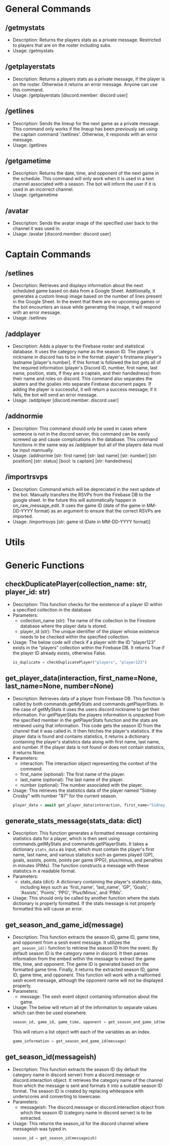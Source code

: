 # General Commands

## /getmystats
- Description: Returns the players stats as a private message. Restricted to players that are on the roster including subs.
- Usage: /getmystats
  
## /getplayerstats 
- Description: Returns a players stats as a private message, if the player is on the roster. Otherwise it returns an error message. Anyone can use this command.
- Usage: /getplayerstats [discord.member: discord user]

## /getlines
- Description: Sends the lineup for the next game as a private message. This command only works if the lineup has been previously set using the captain command '/setlines'. Otherwise, it responds with an error message.
- Usage: /getlines

## /getgametime
- Description: Returns the date, time, and opponent of the next game in the schedule. This command will only work when it is used in a text channel associated with a season. The bot will inform the user if it is used in an incorrect channel.
- Usage: /getgametime

## /avatar
- Description: Sends the avatar image of the specified user back to the channel it was used in.
- Usage: /avatar [discord.member: discord user]

# Captain Commands
## /setlines 
- Description: Retrieves and displays information about the next scheduled game based on data from a Google Sheet. Additionally, it generates a custom lineup image based on the number of lines present in the Google Sheet. In the event that there are no upcoming games or the bot encounters an issue while generating the image, it will respond with an error message.
- Usage: /setlines

## /addplayer
- Description: Adds a player to the Firebase roster and statistical database. It uses the category name as the season ID. The player's nickname in discord has to be in the format: player's firstname player's lastname [player's number]. If this format is followed the bot gets all of the required information (player's Discord ID, number, first name, last name, position, stats, if they are a captain, and their handedness) from their name and roles on discord. This command also separates the skaters and the goalies into separate Firebase document pages. If adding the player is successful, it will return a success message; if it fails, the bot will send an error message.
- Usage: /addplayer [discord.member: discord user]

## /addnormie
- Description: This command should only be used in cases where someone is not in the discord server, this command can be easily screwed up and cause complications in the database. This command functions in the same way as /addplayer but all of the players data must be input mannually.
- Usage: /addnormie [str: first name] [str: last name] [str: number] [str: postition] [str: status] [bool: is captain] [str: handedness]

## /importrsvps
- Description: Command which will be depreciated in the next update of the bot. Manually transfers the RSVPs from the Firebase DB to the google sheet. In the future this will automatically happen in on_raw_message_edit. It uses the game ID (date of the game in MM-DD-YYYY format) as an argument to ensure that the correct RSVPs are imported.
- Usage: /importrsvps [str: game id (Date in MM-DD-YYYY format)]

# Utils 
# Generic Functions #
## checkDuplicatePlayer(collection_name: str, player_id: str)
- Description: This function checks for the existence of a player ID within a specified collection in the database.
- Parameters:
  - collection_name (str): The name of the collection in the Firestore database where the player data is stored.
  - player_id (str): The unique identifier of the player whose existence needs to be checked within the specified collection.
- Usage: The below code will check if a player with the ID "player123" exists in the "players" collection within the Firebase DB. It returns True if the player ID already exists, otherwise False.
  ```python
  is_duplicate = checkDuplicatePlayer("players", "player123")
  ```

## get_player_data(interaction, first_name=None, last_name=None, number=None)
- Description: Retrieves data of a player from Firebase DB. This function is called by both commands.getMyStats and commands.getPlayerStats. In the case of getMyStats it uses the users discord nickname to get their information. For getPlayerStats the players information is unpacked from the specified member in the getPlayerStats function and the stats are retrieved using that information. This code gets the season ID from the channel that it was called in. It then fetches the player's statistics.
If the player data is found and contains statistics, it returns a dictionary containing the player's statistics data along with first name, last name, and number. If the player data is not found or does not contain statistics, it returns None.
- Parameters:
  - interaction: The interaction object representing the context of the command.
  - first_name (optional): The first name of the player.
  - last_name (optional): The last name of the player.
  - number (optional): The number associated with the player.
- Usage: This retrieves the statistics data of the player named "Sidney Crosby" with number "87" for the current season. 
  ```python
  player_data = await get_player_data(interaction, first_name="Sidney", last_name="Crosby", number="87")
  ```

## generate_stats_message(stats_data: dict)
- Description: This function generates a formatted message containing statistics data for a player, which is then sent using commands.getMyStats and commands.getPlayerStats.  It takes a dictionary `stats_data` as input, which must contain the player's first name, last name, and various statistics such as games played (GP), goals, assists, points, points per game (PPG), plus/minus, and penalties in minutes (PIMs). The function constructs a message with these statistics in a readable format.
- Parameters:
  - stats_data (dict): A dictionary containing the player's statistics data, including keys such as 'first_name', 'last_name', 'GP', 'Goals', 'Assists', 'Points', 'PPG', 'Plus/Minus', and 'PIMs'.
- Usage: This should only be called by another function where the stats dictionary is properly formatted. If the stats message is not properly formatted this will cause an error.

## get_season_and_game_id(message)
- Description: This function extracts the season ID, game ID, game time, and opponent from a sesh event message. It utilizes the `get_season_id()` function to retrieve the season ID from the event. By default season ID is the category name in discord. It then parses information from the embed within the message to extract the game title, time, and opponent. The game ID is generated based on the formatted game time. Finally, it returns the extracted season ID, game ID, game time, and opponent. This function will work with a malformed sesh ecent message, although the opponent name will not be displayed properly. 
- Parameters:
  - message: The sesh event object containing information about the game.
- Usage: The below will return all of the information to separate values which can then be used elsewhere.
  ```python
  season_id, game_id, game_time, opponent = get_season_and_game_id(message)
  ```
  This will return a list object with each of the variables as an index.
  ```python
  game_information = get_season_and_game_id(message)
  ```

## get_season_id(messageish)
- Description: This function extracts the season ID (by default the category name in discord server) from a discord.message or discord.interaction object. It retrieves the category name of the channel from which the message is sent and formats it into a suitable season ID format. The season ID is created by replacing whitespace with underscores and converting to lowercase.
- Parameters:
  - messageish: The discord.message or discord.interaction object from which the season ID (category name in discord server) is to be extracted.
- Usage: This returns the season_id for the discord channel where messageish was typed in.
  ```python
  season_id = get_season_id(messageish)
  ```

